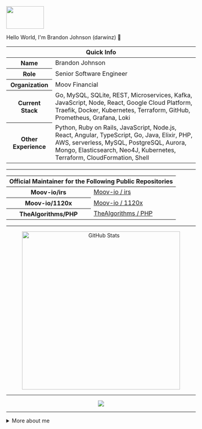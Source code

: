 <!-- top left -->
<a href="#">
    <img src="https://media1.giphy.com/media/L0C3eo0XgklO7iqXRC/source.gif" width="100" height="60"/> 
</a>

Hello World, I'm Brandon Johnson (darwinz) 👋

<table>
  <thead>
    <tr>
      <th colspan="2">Quick Info</th>
    </tr>
  </thead>
  <tbody>
    <tr><th scope='row'>Name</th><td>Brandon Johnson</td></tr>
    <tr><th scope='row'>Role</th><td>Senior Software Engineer</td></tr>
    <tr><th scope='row'>Organization</th><td>Moov Financial</td></tr>
    <tr><th scope='row'>Current Stack</th><td>Go, MySQL, SQLite, REST, Microservices, Kafka, JavaScript, Node, React, Google Cloud Platform, Traefik, Docker, Kubernetes, Terraform, GitHub, Prometheus, Grafana, Loki</td></tr>
    <tr><th scope='row'>Other Experience</th><td>Python, Ruby on Rails, JavaScript, Node.js, React, Angular, TypeScript, Go, Java, Elixir, PHP, AWS, serverless, MySQL, PostgreSQL, Aurora, Mongo, Elasticsearch, Neo4J, Kubernetes, Terraform, CloudFormation, Shell</td></tr>
  </tbody>
</table>

---

<table style="margin-left: auto; margin-right: auto;">
  <thead>
    <tr>
      <th colspan="2">Official Maintainer for the Following Public Repositories</th>
    </tr>
  </thead>
  <tbody>
    <tr><th scope='row'>Moov-io/irs</th><td><a href="https://github.com/moov-io/irs" target="_blank">Moov-io / irs</a></td></tr>
    <tr><th scope='row'>Moov-io/1120x</th><td><a href="https://github.com/moov-io/1120x" target="_blank">Moov-io / 1120x</a></td></tr>
    <tr><th scope='row'>TheAlgorithms/PHP</th><td><a href="https://github.com/thealgorithms/php" target="_blank">TheAlgorithms / PHP</a></td></tr>
  </tbody>
</table>

---

  <!-- GitHub stats -->
<p align="center">
  <img align="center" src="https://github-readme-stats.vercel.app/api?username=darwinz&show_icons=true&count_private=true&hide=none&theme=tokyonight" alt="GitHub Stats" width="420"/>
</p>

---

  <!-- vercel github profile trophy -->
<p align="center">
  <img src="https://github-profile-trophy.vercel.app/?username=darwinz&column=6&theme=onedark&title=Commit,PullRequest,Repositories,Followers,Stars,Issues"/>
</p>

---

<details>
  <summary> More about me </summary>
  <br/>

  <ul>
    <li>Working at financial tech company, <a href="https://moov.io">Moov Financial</a>, a de facto financial services platform enabling payments and core banking services</li>
    <li>Working heavily in Golang, Docker, Kubernetes, and Google Cloud</li>
    <li>Interested in learning Rust and doing more with Elixir</li>
  </ul>

---

  <p><a href="https://johnsonbrandon.com" target="_blank">johnsonbrandon.com</a></p>

---

  <p><a href="https://linkedin.com/in/brandonbjohnson" target="_blank"><img src="https://cdn.worldvectorlogo.com/logos/linkedin-icon-2.svg" alt="LinkedIn" width="50" height="50"></a>&nbsp;&nbsp;<a href="https://hackerrank.com/bbj1979" target="_blank"><img src="https://info.hackerrank.com/rs/487-WAY-049/images/Podcast-ChannelCover-Final.jpg" alt="HackerRank" width="50" height="50"></a>&nbsp;&nbsp;<a href="https://twitter.com/ubbjuntu" target="_blank"><img src="https://www.iconfinder.com/data/icons/capsocial-square-flat-3/500/twitter2-512.png" alt="Twitter" width="50" height="50"></a></p>

---

  <!-- spotify -->
  [![spotify-github-profile](https://spotify-github-profile.vercel.app/api/view?uid=121686652&cover_image=true)](https://github.com/darwinz)
</details>

